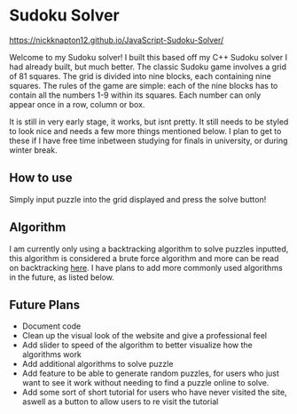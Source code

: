 # Sudoku Solver

https://nickknapton12.github.io/JavaScript-Sudoku-Solver/

Welcome to my Sudoku solver! I built this based off my C++ Sudoku solver I had already built, but much better. The classic Sudoku game involves a grid of 81 squares. The grid is divided into nine blocks, each containing nine squares. The rules of the game are simple: each of the nine blocks has to contain all the numbers 1-9 within its squares. Each number can only appear once in a row, column or box. 

It is still in very early stage, it works, but isnt pretty. It still needs to be styled to look nice and needs a few more things mentioned below. I plan to get to these if I have free time inbetween studying for finals in university, or during winter break.

## How to use

Simply input puzzle into the grid displayed and press the solve button!

## Algorithm

I am currently only using a backtracking algorithm to solve puzzles inputted, this algorithm is considered a brute force algorithm and more can be read on backtracking [here](https://en.wikipedia.org/wiki/Backtracking). I have plans to add more commonly used algorithms in the future, as listed below.

## Future Plans

- Document code
- Clean up the visual look of the website and give a professional feel
- Add slider to speed of the algorithm to better visualize how the algorithms work
- Add additional algorithms to solve puzzle
- Add feature to be able to generate random puzzles, for users who just want to see it work without needing to find a puzzle online to solve.
- Add some sort of short tutorial for users who have never visited the site, aswell as a button to allow users to re visit the tutorial

